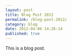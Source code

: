 ```yaml
---
layout: post
title: Blog Post 2012
permalink: /blog-post-2012/
category: blog
date: 2012-04-06 14:26:14
published: true
---
```


This is a blog post.

